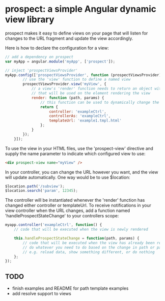 # prospect: a simple Angular dynamic view library

prospect makes it easy to define views on your page that will listen for changes to the URL fragment and update the view accordingly.

Here is how to declare the configuration for a view:
```javascript
// add a dependency on prospect
var myApp = angular.module('myApp', ['prospect']);

// inject 'prospectViewsProvider'
myApp.config(['prospectViewsProvider', function (prospectViewsProvider) {
		// use the 'view' function to define a named view
		prospectViewsProvider.view('myView', {
			// a view's 'render' function needs to return an object with the properties controller, templateUrl, and controllerAs (optional)
			// that will be used on the element rendering the view
			render: function (path, params) {
				// this function can be used to dynamically change the view based on the URL path and parameters
				return {
					controller: 'exampleCtrl',
					controllerAs: 'exampleCtrl',
					templateUrl: 'example1.tmpl.html'
				};
			}
		});
	}]);
```

To use the view in your HTML files, use the 'prospect-view' directive and supply the name parameter to indicate which configured view to use:
```html
<div prospect-view name="myView" />
```

In your controller, you can change the URL however you want, and the view will update automatically. One way would be to use $location:
```javascript
$location.path('/subview');
$location.search('param', 12345);
```

The controller will be instantiated whenever the 'render' function has changed either controller or templateUrl. 
To receive notifications in your view controller when the URL changes, add a function named 'handleProspectStateChange' to your controllers scope:
```javascript
myapp.controller('exampleCtrl', function() {
	// code that will be executed when the view is newly rendered

	this.handleProspectStateChange = function(path, params) {
		// code that will be executed when the view has already been rendered, but the path or params have changed
		// do whatever you need to do based on the change in path or parameters
		// e.g. reload data, show something different, or do nothing
	};
});
```

## TODO
- finish examples and README for path template examples
- add resolve support to views